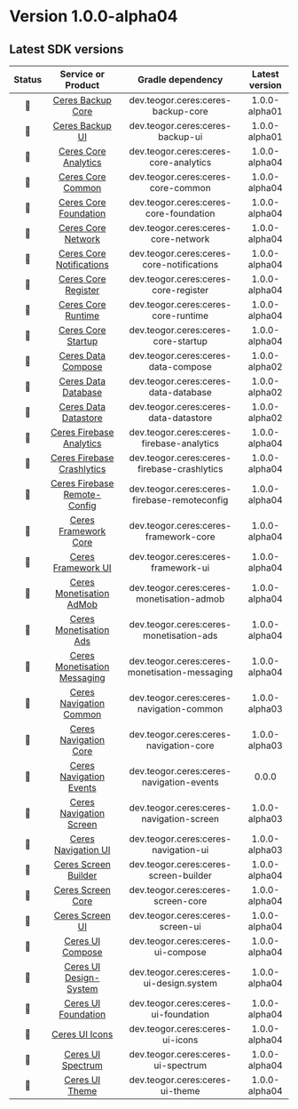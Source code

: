 [//]: # (This file was automatically generated - do not edit)

# Version 1.0.0-alpha04

## Latest SDK versions

| Status |          Service or Product           |      Gradle dependency      | Latest version |
|:------:|:-------------------------------------:|:---------------------------:|:--------------:|
| 🧪 | [Ceres Backup Core](../../../reference/backup/core) | dev.teogor.ceres:ceres-backup-core | 1.0.0-alpha01 |
| 🧪 | [Ceres Backup UI](../../../reference/backup/ui) | dev.teogor.ceres:ceres-backup-ui | 1.0.0-alpha01 |
| 🧪 | [Ceres Core Analytics](../../../reference/core/analytics) | dev.teogor.ceres:ceres-core-analytics | 1.0.0-alpha04 |
| 🧪 | [Ceres Core Common](../../../reference/core/common) | dev.teogor.ceres:ceres-core-common | 1.0.0-alpha04 |
| 🧪 | [Ceres Core Foundation](../../../reference/core/foundation) | dev.teogor.ceres:ceres-core-foundation | 1.0.0-alpha04 |
| 🧪 | [Ceres Core Network](../../../reference/core/network) | dev.teogor.ceres:ceres-core-network | 1.0.0-alpha04 |
| 🧪 | [Ceres Core Notifications](../../../reference/core/notifications) | dev.teogor.ceres:ceres-core-notifications | 1.0.0-alpha04 |
| 🧪 | [Ceres Core Register](../../../reference/core/register) | dev.teogor.ceres:ceres-core-register | 1.0.0-alpha04 |
| 🧪 | [Ceres Core Runtime](../../../reference/core/runtime) | dev.teogor.ceres:ceres-core-runtime | 1.0.0-alpha04 |
| 🧪 | [Ceres Core Startup](../../../reference/core/startup) | dev.teogor.ceres:ceres-core-startup | 1.0.0-alpha04 |
| 🧪 | [Ceres Data Compose](../../../reference/data/compose) | dev.teogor.ceres:ceres-data-compose | 1.0.0-alpha02 |
| 🧪 | [Ceres Data Database](../../../reference/data/database) | dev.teogor.ceres:ceres-data-database | 1.0.0-alpha02 |
| 🧪 | [Ceres Data Datastore](../../../reference/data/datastore) | dev.teogor.ceres:ceres-data-datastore | 1.0.0-alpha02 |
| 🧪 | [Ceres Firebase Analytics](../../../reference/firebase/analytics) | dev.teogor.ceres:ceres-firebase-analytics | 1.0.0-alpha04 |
| 🧪 | [Ceres Firebase Crashlytics](../../../reference/firebase/crashlytics) | dev.teogor.ceres:ceres-firebase-crashlytics | 1.0.0-alpha04 |
| 🧪 | [Ceres Firebase Remote-Config](../../../reference/firebase/remote-config) | dev.teogor.ceres:ceres-firebase-remoteconfig | 1.0.0-alpha04 |
| 🧪 | [Ceres Framework Core](../../../reference/framework/core) | dev.teogor.ceres:ceres-framework-core | 1.0.0-alpha04 |
| 🧪 | [Ceres Framework UI](../../../reference/framework/ui) | dev.teogor.ceres:ceres-framework-ui | 1.0.0-alpha04 |
| 🧪 | [Ceres Monetisation AdMob](../../../reference/monetisation/admob) | dev.teogor.ceres:ceres-monetisation-admob | 1.0.0-alpha04 |
| 🧪 | [Ceres Monetisation Ads](../../../reference/monetisation/ads) | dev.teogor.ceres:ceres-monetisation-ads | 1.0.0-alpha04 |
| 🧪 | [Ceres Monetisation Messaging](../../../reference/monetisation/messaging) | dev.teogor.ceres:ceres-monetisation-messaging | 1.0.0-alpha04 |
| 🧪 | [Ceres Navigation Common](../../../reference/navigation/common) | dev.teogor.ceres:ceres-navigation-common | 1.0.0-alpha03 |
| 🧪 | [Ceres Navigation Core](../../../reference/navigation/core) | dev.teogor.ceres:ceres-navigation-core | 1.0.0-alpha03 |
| 🚧 | [Ceres Navigation Events](../../../reference/navigation/events) | dev.teogor.ceres:ceres-navigation-events | 0.0.0 |
| 🧪 | [Ceres Navigation Screen](../../../reference/navigation/screen) | dev.teogor.ceres:ceres-navigation-screen | 1.0.0-alpha03 |
| 🧪 | [Ceres Navigation UI](../../../reference/navigation/ui) | dev.teogor.ceres:ceres-navigation-ui | 1.0.0-alpha03 |
| 🧪 | [Ceres Screen Builder](../../../reference/screen/builder) | dev.teogor.ceres:ceres-screen-builder | 1.0.0-alpha04 |
| 🧪 | [Ceres Screen Core](../../../reference/screen/core) | dev.teogor.ceres:ceres-screen-core | 1.0.0-alpha04 |
| 🧪 | [Ceres Screen UI](../../../reference/screen/ui) | dev.teogor.ceres:ceres-screen-ui | 1.0.0-alpha04 |
| 🧪 | [Ceres UI Compose](../../../reference/ui/compose) | dev.teogor.ceres:ceres-ui-compose | 1.0.0-alpha04 |
| 🧪 | [Ceres UI Design-System](../../../reference/ui/designsystem) | dev.teogor.ceres:ceres-ui-design.system | 1.0.0-alpha04 |
| 🧪 | [Ceres UI Foundation](../../../reference/ui/foundation) | dev.teogor.ceres:ceres-ui-foundation | 1.0.0-alpha04 |
| 🧪 | [Ceres UI Icons](../../../reference/ui/icons) | dev.teogor.ceres:ceres-ui-icons | 1.0.0-alpha04 |
| 🧪 | [Ceres UI Spectrum](../../../reference/ui/spectrum) | dev.teogor.ceres:ceres-ui-spectrum | 1.0.0-alpha04 |
| 🧪 | [Ceres UI Theme](../../../reference/ui/theme) | dev.teogor.ceres:ceres-ui-theme | 1.0.0-alpha04 |
